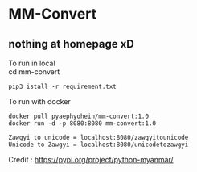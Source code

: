 # MM-Convert
## nothing at homepage xD
To run in local <br>
cd mm-convert
```
pip3 istall -r requirement.txt
```

To run with docker <br>
```
docker pull pyaephyohein/mm-convert:1.0
docker run -d -p 8080:8080 mm-convert:1.0
```
``` 
Zawgyi to unicode = localhost:8080/zawgyitounicode
Unicode to Zawgyi = localhost:8080/unicodetozawgyi
```
Credit : https://pypi.org/project/python-myanmar/
